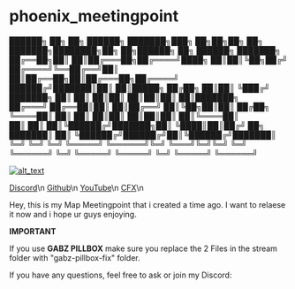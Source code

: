 # phoenix_meetingpoint

██████╗ ██╗  ██╗ ██████╗ ███████╗███╗   ██╗██╗██╗  ██╗    ███████╗████████╗██╗   ██╗██████╗ ██╗ ██████╗ ███████╗<br>
██╔══██╗██║  ██║██╔═══██╗██╔════╝████╗  ██║██║╚██╗██╔╝    ██╔════╝╚══██╔══╝██║   ██║██╔══██╗██║██╔═══██╗██╔════╝<br>
██████╔╝███████║██║   ██║█████╗  ██╔██╗ ██║██║ ╚███╔╝     ███████╗   ██║   ██║   ██║██║  ██║██║██║   ██║███████╗<br>
██╔═══╝ ██╔══██║██║   ██║██╔══╝  ██║╚██╗██║██║ ██╔██╗     ╚════██║   ██║   ██║   ██║██║  ██║██║██║   ██║╚════██║<br>
██║     ██║  ██║╚██████╔╝███████╗██║ ╚████║██║██╔╝ ██╗    ███████║   ██║   ╚██████╔╝██████╔╝██║╚██████╔╝███████║<br>
╚═╝     ╚═╝  ╚═╝ ╚═════╝ ╚══════╝╚═╝  ╚═══╝╚═╝╚═╝  ╚═╝    ╚══════╝   ╚═╝    ╚═════╝ ╚═════╝ ╚═╝ ╚═════╝ ╚══════╝<br>

[<img alt="alt_text"  src="https://i.imgur.com/yRsZ96F.png" />](https://discord.gg/CUXK7CWx3P)

[Discord](https://discord.gg/CUXK7CWx3P)\n
[Github](https://github.com/Ph-o-e-n-ix)\n
[YouTube](https://www.youtube.com/channel/UCmzq_yBc6m_Hs68l_YKq58A)\n
[CFX](https://forum.cfx.re/u/phoenixstudios)\n

Hey, this is my Map Meetingpoint that i created a time ago. 
I want to relaese it now and i hope ur guys enjoying.

**IMPORTANT**

If you use **GABZ PILLBOX** make sure you replace the 2 Files in the stream folder with "gabz-pillbox-fix" folder.

If you have any questions, feel free to ask or join my Discord: 
